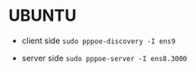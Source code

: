 # UBUNTU
* client side
 `sudo pppoe-discovery -I ens9`

* server side
 `sudo pppoe-server -I ens8.3000`
